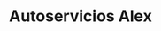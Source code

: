 ---
title: "Autoservicios Alex"
url: /puntarenas/autoservicios-alex/
shop: reparación de automóviles
---